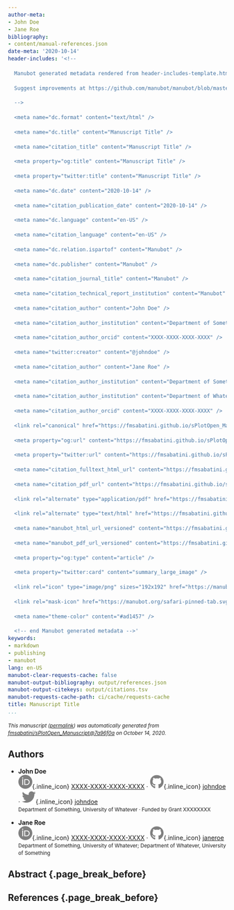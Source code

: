 ```yaml
---
author-meta:
- John Doe
- Jane Roe
bibliography:
- content/manual-references.json
date-meta: '2020-10-14'
header-includes: '<!--

  Manubot generated metadata rendered from header-includes-template.html.

  Suggest improvements at https://github.com/manubot/manubot/blob/master/manubot/process/header-includes-template.html

  -->

  <meta name="dc.format" content="text/html" />

  <meta name="dc.title" content="Manuscript Title" />

  <meta name="citation_title" content="Manuscript Title" />

  <meta property="og:title" content="Manuscript Title" />

  <meta property="twitter:title" content="Manuscript Title" />

  <meta name="dc.date" content="2020-10-14" />

  <meta name="citation_publication_date" content="2020-10-14" />

  <meta name="dc.language" content="en-US" />

  <meta name="citation_language" content="en-US" />

  <meta name="dc.relation.ispartof" content="Manubot" />

  <meta name="dc.publisher" content="Manubot" />

  <meta name="citation_journal_title" content="Manubot" />

  <meta name="citation_technical_report_institution" content="Manubot" />

  <meta name="citation_author" content="John Doe" />

  <meta name="citation_author_institution" content="Department of Something, University of Whatever" />

  <meta name="citation_author_orcid" content="XXXX-XXXX-XXXX-XXXX" />

  <meta name="twitter:creator" content="@johndoe" />

  <meta name="citation_author" content="Jane Roe" />

  <meta name="citation_author_institution" content="Department of Something, University of Whatever" />

  <meta name="citation_author_institution" content="Department of Whatever, University of Something" />

  <meta name="citation_author_orcid" content="XXXX-XXXX-XXXX-XXXX" />

  <link rel="canonical" href="https://fmsabatini.github.io/sPlotOpen_Manuscript/" />

  <meta property="og:url" content="https://fmsabatini.github.io/sPlotOpen_Manuscript/" />

  <meta property="twitter:url" content="https://fmsabatini.github.io/sPlotOpen_Manuscript/" />

  <meta name="citation_fulltext_html_url" content="https://fmsabatini.github.io/sPlotOpen_Manuscript/" />

  <meta name="citation_pdf_url" content="https://fmsabatini.github.io/sPlotOpen_Manuscript/manuscript.pdf" />

  <link rel="alternate" type="application/pdf" href="https://fmsabatini.github.io/sPlotOpen_Manuscript/manuscript.pdf" />

  <link rel="alternate" type="text/html" href="https://fmsabatini.github.io/sPlotOpen_Manuscript/v/7a96f0a0a4b8b11f3b44b6fbe541973ed55c0d28/" />

  <meta name="manubot_html_url_versioned" content="https://fmsabatini.github.io/sPlotOpen_Manuscript/v/7a96f0a0a4b8b11f3b44b6fbe541973ed55c0d28/" />

  <meta name="manubot_pdf_url_versioned" content="https://fmsabatini.github.io/sPlotOpen_Manuscript/v/7a96f0a0a4b8b11f3b44b6fbe541973ed55c0d28/manuscript.pdf" />

  <meta property="og:type" content="article" />

  <meta property="twitter:card" content="summary_large_image" />

  <link rel="icon" type="image/png" sizes="192x192" href="https://manubot.org/favicon-192x192.png" />

  <link rel="mask-icon" href="https://manubot.org/safari-pinned-tab.svg" color="#ad1457" />

  <meta name="theme-color" content="#ad1457" />

  <!-- end Manubot generated metadata -->'
keywords:
- markdown
- publishing
- manubot
lang: en-US
manubot-clear-requests-cache: false
manubot-output-bibliography: output/references.json
manubot-output-citekeys: output/citations.tsv
manubot-requests-cache-path: ci/cache/requests-cache
title: Manuscript Title
...
```







<small><em>
This manuscript
([permalink](https://fmsabatini.github.io/sPlotOpen_Manuscript/v/7a96f0a0a4b8b11f3b44b6fbe541973ed55c0d28/))
was automatically generated
from [fmsabatini/sPlotOpen_Manuscript@7a96f0a](https://github.com/fmsabatini/sPlotOpen_Manuscript/tree/7a96f0a0a4b8b11f3b44b6fbe541973ed55c0d28)
on October 14, 2020.
</em></small>

## Authors



+ **John Doe**<br>
    ![ORCID icon](images/orcid.svg){.inline_icon}
    [XXXX-XXXX-XXXX-XXXX](https://orcid.org/XXXX-XXXX-XXXX-XXXX)
    · ![GitHub icon](images/github.svg){.inline_icon}
    [johndoe](https://github.com/johndoe)
    · ![Twitter icon](images/twitter.svg){.inline_icon}
    [johndoe](https://twitter.com/johndoe)<br>
  <small>
     Department of Something, University of Whatever
     · Funded by Grant XXXXXXXX
  </small>

+ **Jane Roe**<br>
    ![ORCID icon](images/orcid.svg){.inline_icon}
    [XXXX-XXXX-XXXX-XXXX](https://orcid.org/XXXX-XXXX-XXXX-XXXX)
    · ![GitHub icon](images/github.svg){.inline_icon}
    [janeroe](https://github.com/janeroe)<br>
  <small>
     Department of Something, University of Whatever; Department of Whatever, University of Something
  </small>



## Abstract {.page_break_before}




## References {.page_break_before}

<!-- Explicitly insert bibliography here -->
<div id="refs"></div>
